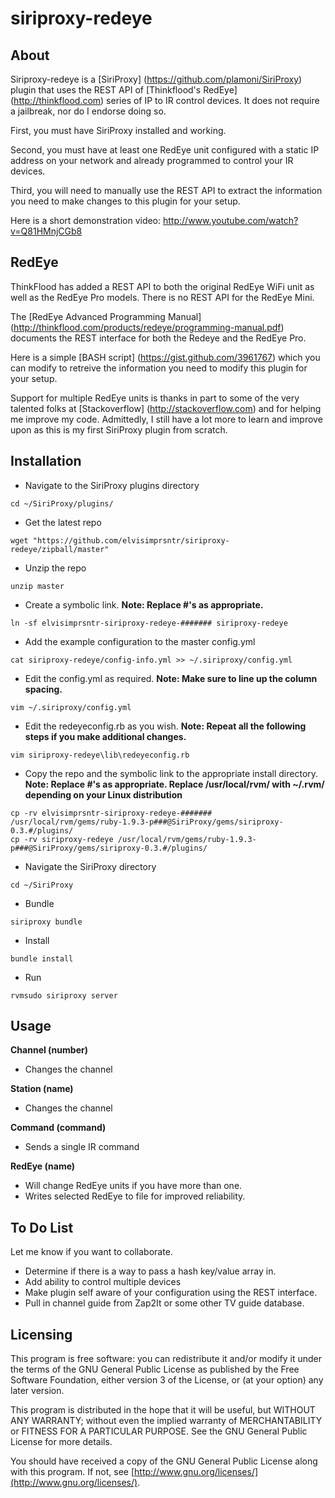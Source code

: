 siriproxy-redeye
================

About
-----
Siriproxy-redeye is a [SiriProxy] (https://github.com/plamoni/SiriProxy) plugin that uses the REST API of [Thinkflood's RedEye] (http://thinkflood.com) series of IP to IR control devices.  It does not require a jailbreak, nor do I endorse doing so.

First, you must have SiriProxy installed and working.  

Second, you must have at least one RedEye unit configured with a static IP address on your network and already programmed to control your IR devices.   

Third, you will need to manually use the REST API to extract the information you need to make changes to this plugin for your setup.  

Here is a short demonstration video: http://www.youtube.com/watch?v=Q81HMnjCGb8 


RedEye
------

ThinkFlood has added a REST API to both the original RedEye WiFi unit as well as the RedEye Pro models.   There is no REST API for the RedEye Mini. 

The [RedEye Advanced Programming Manual] (http://thinkflood.com/products/redeye/programming-manual.pdf) documents the REST interface for both the Redeye and the RedEye Pro.    

Here is a simple [BASH script] (https://gist.github.com/3961767) which you can modify to retreive the information you need to modify this plugin for your setup.  

Support for multiple RedEye units is thanks in part to some of the very talented folks at [Stackoverflow] (http://stackoverflow.com) and for helping me improve my code.  Admittedly, I still have a lot more to learn and improve upon as this is my first SiriProxy plugin from scratch. 



Installation
------------

- Navigate to the SiriProxy plugins directory  

`cd ~/SiriProxy/plugins/`

- Get the latest repo   

`wget "https://github.com/elvisimprsntr/siriproxy-redeye/zipball/master"`

- Unzip the repo  

`unzip master`

- Create a symbolic link. **Note: Replace #'s as appropriate.**  

`ln -sf elvisimprsntr-siriproxy-redeye-####### siriproxy-redeye`

- Add the example configuration to the master config.yml  

`cat siriproxy-redeye/config-info.yml >> ~/.siriproxy/config.yml`

- Edit the config.yml as required.     **Note: Make sure to line up the column spacing.**

`vim ~/.siriproxy/config.yml`

- Edit the redeyeconfig.rb as you wish.  **Note: Repeat all the following steps if you make additional changes.**    

`vim siriproxy-redeye\lib\redeyeconfig.rb`

- Copy the repo and the symbolic link to the appropriate install directory.  **Note: Replace #'s as appropriate.  Replace /usr/local/rvm/ with ~/.rvm/ depending on your Linux distribution**     

`cp -rv elvisimprsntr-siriproxy-redeye-####### /usr/local/rvm/gems/ruby-1.9.3-p###@SiriProxy/gems/siriproxy-0.3.#/plugins/`    
`cp -rv siriproxy-redeye /usr/local/rvm/gems/ruby-1.9.3-p###@SiriProxy/gems/siriproxy-0.3.#/plugins/`    

- Navigate the SiriProxy directory  

`cd ~/SiriProxy`

- Bundle  

`siriproxy bundle`

- Install  

`bundle install`

- Run  

`rvmsudo siriproxy server`

Usage
-----

**Channel (number)**
- Changes the channel

**Station (name)**
- Changes the channel

**Command (command)**
- Sends a single IR command

**RedEye (name)**   
- Will change RedEye units if you have more than one.  
- Writes selected RedEye to file for improved reliability.

To Do List
----------

Let me know if you want to collaborate.   

- Determine if there is a way to pass a hash key/value array in.
- Add ability to control multiple devices
- Make plugin self aware of your configuration using the REST interface.
- Pull in channel guide from Zap2It or some other TV guide database.


Licensing
---------

This program is free software: you can redistribute it and/or modify it under the terms of the GNU General Public License as published by the Free Software Foundation, either version 3 of the License, or (at your option) any later version.

This program is distributed in the hope that it will be useful, but WITHOUT ANY WARRANTY; without even the implied warranty of MERCHANTABILITY or FITNESS FOR A PARTICULAR PURPOSE.  See the GNU General Public License for more details.

You should have received a copy of the GNU General Public License along with this program.  If not, see [http://www.gnu.org/licenses/](http://www.gnu.org/licenses/).


